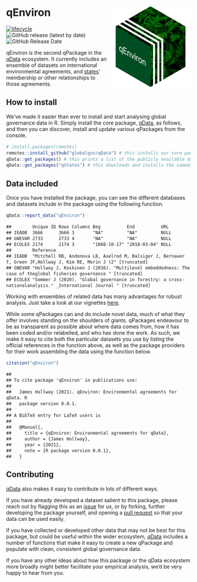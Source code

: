 
# qEnviron <img src="man/figures/qenviron_hexlogo.png" align="right" width="220"/>

<!-- badges: start -->

[![lifecycle](https://img.shields.io/badge/lifecycle-experimental-orange.svg)](https://www.tidyverse.org/lifecycle/#experimental)
![GitHub release (latest by
date)](https://img.shields.io/github/v/release/globalgov/qEnviron)
![GitHub Release
Date](https://img.shields.io/github/release-date/globalgov/qEnviron)
<!-- badges: end -->

qEnviron is the second qPackage in the
[qData](https://github.com/globalgov/qData) ecosystem. It currently
includes an ensemble of datasets on international environmental
agreements, and [states](https://github.com/globalgov/qStates)’
membership or other relationships to those agreements.

## How to install

We’ve made it easier than ever to install and start analysing global
governance data in R. Simply install the core package,
[qData](https://github.com/globalgov/qData), as follows, and then you
can discover, install and update various qPackages from the console.

``` r
# install.packages(remotes)
remotes::install_github("globalgov/qData") # this installs our core package, the only one you need to do independently
qData::get_packages() # this prints a list of the publicly available data packages currently available
qData::get_packages("qStates") # this downloads and installs the named package
```

## Data included

Once you have installed the package, you can see the different databases
and datasets include in the package using the following function.

``` r
qData::report_data("qEnviron")
```

    ##        Unique ID Rows Columns Beg          End          URL 
    ## IEADB  3666      3666 3       "NA"         "NA"         NULL
    ## GNEVAR 2733      2733 4       "NA"         "NA"         NULL
    ## ECOLEX 2174      2174 3       "1868-10-17" "2018-03-04" NULL
    ##        Reference                                                                                                        
    ## IEADB  "Mitchell RB, Andonova LB, Axelrod M, Balsiger J, Bernauer T, Green JF,Hollway J, Kim RE, Morin J (2" [truncated]
    ## GNEVAR "Hollway J, Koskinen J (2016). "Multilevel embeddedness: The case of theglobal fisheries governance " [truncated]
    ## ECOLEX "Sommer J (2020). "Global governance in forestry: a cross-nationalanalysis." _International Journal " [truncated]

Working with ensembles of related data has many advantages for robust
analysis. Just take a look at our vignettes
[here](https://globalgov.github.io/qData/articles/user.html).

While some qPackages can and do include novel data, much of what they
offer involves standing on the shoulders of giants. qPackages endeavour
to be as transparent as possible about where data comes from, how it has
been coded and/or relabelled, and who has done the work. As such, we
make it easy to cite both the particular datasets you use by listing the
official references in the function above, as well as the package
providers for their work assembling the data using the function below.

``` r
citation("qEnviron")
```

    ## 
    ## To cite package 'qEnviron' in publications use:
    ## 
    ##   James Hollway (2021). qEnviron: Environmental agreements for qData. R
    ##   package version 0.0.1.
    ## 
    ## A BibTeX entry for LaTeX users is
    ## 
    ##   @Manual{,
    ##     title = {qEnviron: Environmental agreements for qData},
    ##     author = {James Hollway},
    ##     year = {2021},
    ##     note = {R package version 0.0.1},
    ##   }

## Contributing

[qData](https://github.com/globalgov/qData) also makes it easy to
contribute in lots of different ways.

If you have already developed a dataset salient to this package, please
reach out by flagging this as an
[issue](https://github.com/globalgov/qEnviron/issues) for us, or by
forking, further developing the package yourself, and opening a [pull
request](https://github.com/globalgov/qEnviron/pulls) so that your data
can be used easily.

If you have collected or developed other data that may not be best for
this package, but could be useful within the wider ecosystem,
[qData](https://github.com/globalgov/qData) includes a number of
functions that make it easy to create a new qPackage and populate with
clean, consistent global governance data.

If you have any other ideas about how this package or the qData
ecosystem more broadly might better facilitate your empirical analysis,
we’d be very happy to hear from you.
